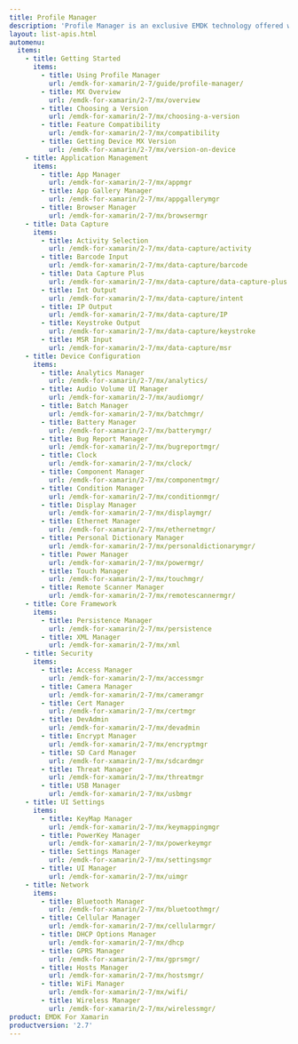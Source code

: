 ```yaml
---
title: Profile Manager
description: 'Profile Manager is an exclusive EMDK technology offered within your IDE, providing a GUI based development tool. This allows you to write fewer lines of code resulting in reduced development time, effort and errors.'
layout: list-apis.html
automenu:
  items:
    - title: Getting Started
      items:
        - title: Using Profile Manager
          url: /emdk-for-xamarin/2-7/guide/profile-manager/
        - title: MX Overview
          url: /emdk-for-xamarin/2-7/mx/overview
        - title: Choosing a Version
          url: /emdk-for-xamarin/2-7/mx/choosing-a-version
        - title: Feature Compatibility
          url: /emdk-for-xamarin/2-7/mx/compatibility
        - title: Getting Device MX Version
          url: /emdk-for-xamarin/2-7/mx/version-on-device
    - title: Application Management
      items:
        - title: App Manager
          url: /emdk-for-xamarin/2-7/mx/appmgr
        - title: App Gallery Manager
          url: /emdk-for-xamarin/2-7/mx/appgallerymgr
        - title: Browser Manager
          url: /emdk-for-xamarin/2-7/mx/browsermgr
    - title: Data Capture
      items:
        - title: Activity Selection
          url: /emdk-for-xamarin/2-7/mx/data-capture/activity
        - title: Barcode Input
          url: /emdk-for-xamarin/2-7/mx/data-capture/barcode
        - title: Data Capture Plus
          url: /emdk-for-xamarin/2-7/mx/data-capture/data-capture-plus
        - title: Int Output
          url: /emdk-for-xamarin/2-7/mx/data-capture/intent
        - title: IP Output
          url: /emdk-for-xamarin/2-7/mx/data-capture/IP
        - title: Keystroke Output
          url: /emdk-for-xamarin/2-7/mx/data-capture/keystroke
        - title: MSR Input
          url: /emdk-for-xamarin/2-7/mx/data-capture/msr
    - title: Device Configuration
      items:
        - title: Analytics Manager
          url: /emdk-for-xamarin/2-7/mx/analytics/
        - title: Audio Volume UI Manager
          url: /emdk-for-xamarin/2-7/mx/audiomgr/
        - title: Batch Manager
          url: /emdk-for-xamarin/2-7/mx/batchmgr/
        - title: Battery Manager
          url: /emdk-for-xamarin/2-7/mx/batterymgr/
        - title: Bug Report Manager
          url: /emdk-for-xamarin/2-7/mx/bugreportmgr/
        - title: Clock
          url: /emdk-for-xamarin/2-7/mx/clock/
        - title: Component Manager
          url: /emdk-for-xamarin/2-7/mx/componentmgr/
        - title: Condition Manager
          url: /emdk-for-xamarin/2-7/mx/conditionmgr/
        - title: Display Manager
          url: /emdk-for-xamarin/2-7/mx/displaymgr/
        - title: Ethernet Manager
          url: /emdk-for-xamarin/2-7/mx/ethernetmgr/
        - title: Personal Dictionary Manager
          url: /emdk-for-xamarin/2-7/mx/personaldictionarymgr/
        - title: Power Manager
          url: /emdk-for-xamarin/2-7/mx/powermgr/
        - title: Touch Manager
          url: /emdk-for-xamarin/2-7/mx/touchmgr/
        - title: Remote Scanner Manager
          url: /emdk-for-xamarin/2-7/mx/remotescannermgr/
    - title: Core Framework
      items:
        - title: Persistence Manager
          url: /emdk-for-xamarin/2-7/mx/persistence
        - title: XML Manager
          url: /emdk-for-xamarin/2-7/mx/xml
    - title: Security
      items:
        - title: Access Manager
          url: /emdk-for-xamarin/2-7/mx/accessmgr
        - title: Camera Manager
          url: /emdk-for-xamarin/2-7/mx/cameramgr
        - title: Cert Manager
          url: /emdk-for-xamarin/2-7/mx/certmgr
        - title: DevAdmin
          url: /emdk-for-xamarin/2-7/mx/devadmin
        - title: Encrypt Manager
          url: /emdk-for-xamarin/2-7/mx/encryptmgr
        - title: SD Card Manager
          url: /emdk-for-xamarin/2-7/mx/sdcardmgr
        - title: Threat Manager
          url: /emdk-for-xamarin/2-7/mx/threatmgr
        - title: USB Manager
          url: /emdk-for-xamarin/2-7/mx/usbmgr
    - title: UI Settings
      items:
        - title: KeyMap Manager
          url: /emdk-for-xamarin/2-7/mx/keymappingmgr
        - title: PowerKey Manager
          url: /emdk-for-xamarin/2-7/mx/powerkeymgr
        - title: Settings Manager
          url: /emdk-for-xamarin/2-7/mx/settingsmgr
        - title: UI Manager
          url: /emdk-for-xamarin/2-7/mx/uimgr
    - title: Network
      items:
        - title: Bluetooth Manager
          url: /emdk-for-xamarin/2-7/mx/bluetoothmgr/
        - title: Cellular Manager
          url: /emdk-for-xamarin/2-7/mx/cellularmgr/
        - title: DHCP Options Manager
          url: /emdk-for-xamarin/2-7/mx/dhcp
        - title: GPRS Manager
          url: /emdk-for-xamarin/2-7/mx/gprsmgr/
        - title: Hosts Manager
          url: /emdk-for-xamarin/2-7/mx/hostsmgr/
        - title: WiFi Manager
          url: /emdk-for-xamarin/2-7/mx/wifi/
        - title: Wireless Manager
          url: /emdk-for-xamarin/2-7/mx/wirelessmgr/
product: EMDK For Xamarin
productversion: '2.7'
---
```















